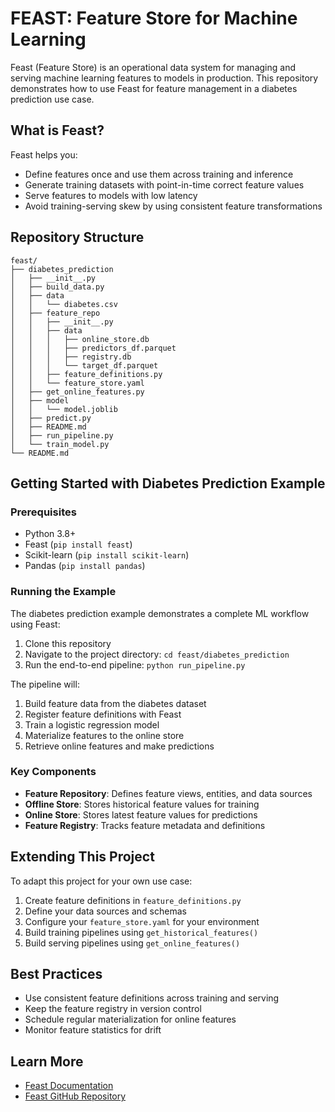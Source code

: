 # FEAST: Feature Store for Machine Learning

Feast (Feature Store) is an operational data system for managing and serving machine learning features to models in production. This repository demonstrates how to use Feast for feature management in a diabetes prediction use case.

## What is Feast?

Feast helps you:

- Define features once and use them across training and inference
- Generate training datasets with point-in-time correct feature values
- Serve features to models with low latency
- Avoid training-serving skew by using consistent feature transformations

## Repository Structure

```
feast/
├── diabetes_prediction
│   ├── __init__.py
│   ├── build_data.py
│   ├── data
│   │   └── diabetes.csv
│   ├── feature_repo
│   │   ├── __init__.py
│   │   ├── data
│   │   │   ├── online_store.db
│   │   │   ├── predictors_df.parquet
│   │   │   ├── registry.db
│   │   │   └── target_df.parquet
│   │   ├── feature_definitions.py
│   │   └── feature_store.yaml
│   ├── get_online_features.py
│   ├── model
│   │   └── model.joblib
│   ├── predict.py
│   ├── README.md
│   ├── run_pipeline.py
│   └── train_model.py
└── README.md
```

## Getting Started with Diabetes Prediction Example

### Prerequisites

- Python 3.8+
- Feast (`pip install feast`)
- Scikit-learn (`pip install scikit-learn`)
- Pandas (`pip install pandas`)

### Running the Example

The diabetes prediction example demonstrates a complete ML workflow using Feast:

1. Clone this repository
2. Navigate to the project directory: `cd feast/diabetes_prediction`
3. Run the end-to-end pipeline: `python run_pipeline.py`

The pipeline will:

1. Build feature data from the diabetes dataset
2. Register feature definitions with Feast
3. Train a logistic regression model
4. Materialize features to the online store
5. Retrieve online features and make predictions

### Key Components

- **Feature Repository**: Defines feature views, entities, and data sources
- **Offline Store**: Stores historical feature values for training
- **Online Store**: Stores latest feature values for predictions
- **Feature Registry**: Tracks feature metadata and definitions

## Extending This Project

To adapt this project for your own use case:

1. Create feature definitions in `feature_definitions.py`
2. Define your data sources and schemas
3. Configure your `feature_store.yaml` for your environment
4. Build training pipelines using `get_historical_features()`
5. Build serving pipelines using `get_online_features()`

## Best Practices

- Use consistent feature definitions across training and serving
- Keep the feature registry in version control
- Schedule regular materialization for online features
- Monitor feature statistics for drift

## Learn More

- [Feast Documentation](https://docs.feast.dev/)
- [Feast GitHub Repository](https://github.com/feast-dev/feast)
